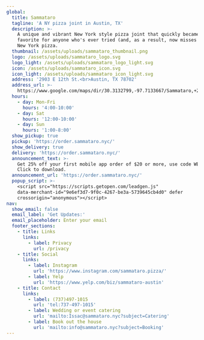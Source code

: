 ```yaml
---
global:
  title: Sammataro
  tagline: 'A NY pizza joint in Austin, TX'
  description: >-
    A unique and vibrant New York style pizza joint that quickly became a
    favorite for anyone who's ever tried (and, as a result, now misses dearly)
    New York pizza.
  thumbnail: /assets/uploads/sammataro_thumbnail.png
  logo: /assets/uploads/sammataro_logo.svg
  logo_light: /assets/uploads/sammataro_logo_light.svg
  icon: /assets/uploads/sammataro_icon.svg
  icon_light: /assets/uploads/sammataro_icon_light.svg
  address: '2903 E 12th St.<br>Austin, TX 78702'
  address_url: >-
    https://www.google.com/maps/dir/30.3132799,-97.7133667/Sammataro,+2907+E+12th+St,+Austin,+TX+78702/@30.2948627,-97.7292992,14z/data=!3m1!4b1!4m9!4m8!1m1!4e1!1m5!1m1!1s0x865b4bfab426e8f5:0x7f21cb8e77491345!2m2!1d-97.7070282!2d30.2756426?entry=ttu
  hours:
    - day: Mon-Fri
      hours: '4:00-10:00'
    - day: Sat
      hours: '12:00-10:00'
    - day: Sun
      hours: '1:00-8:00'
  show_pickup: true
  pickup: 'https://order.sammataro.nyc/'
  show_delivery: true
  delivery: 'https://order.sammataro.nyc/'
  announcement_text: >-
    Get 25% off your first mobile app order of $20 or more, use code WELCOME!
    Click to download.
  announcement_url: 'https://order.sammataro.nyc/'
  popup_script: >-
    <script src="https://scripts.getopen.com/leadgen.js"
    data-merchant-id="9e6ef3d7-9f0c-4267-be3a-5739645cb4d0" defer
    crossorigin="anonymous"></script>
nav:
  show_email: false
  email_label: 'Get Updates:'
  email_placeholder: Enter your email
  footer_sections:
    - title: Links
      links:
        - label: Privacy
          url: /privacy
    - title: Social
      links:
        - label: Instagram
          url: 'https://www.instagram.com/sammataro.pizza/'
        - label: Yelp
          url: 'https://www.yelp.com/biz/sammataro-austin'
    - title: Contact
      links:
        - label: (737)497-1015
          url: 'tel:737-497-1015'
        - label: Wedding or event catering
          url: 'mailto:Issac@sammataro.nyc?subject=Catering'
        - label: Book out the house
          url: 'mailto:info@sammataro.nyc?subject=Booking'
---
```






